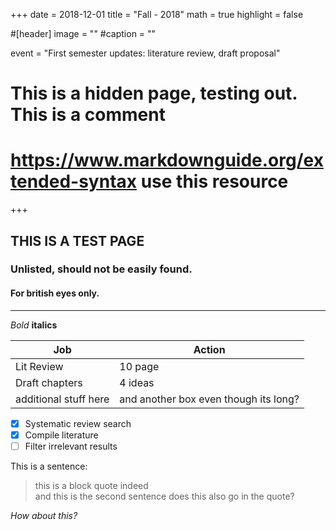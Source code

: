 +++
date = 2018-12-01
title = "Fall - 2018"
math = true 
highlight = false

#[header] image = "" 
#caption = ""

event = "First semester updates: literature review, draft proposal"


# This is a hidden page, testing out. This is a comment
# https://www.markdownguide.org/extended-syntax use this resource

+++



## THIS IS A TEST PAGE
### Unlisted, should not be easily found. 
#### For british eyes only.
___

*Bold*
**italics**

| Job         | Action      |
| ------- | ----- |
| Lit Review  | 10 page     |
| Draft chapters  | 4 ideas      |
| additional stuff here | and another box even though its long?|


- [x] Systematic review search
- [x] Compile literature
- [ ] Filter irrelevant results

This is a sentence:

>this is a block quote indeed <br> and this is the second sentence
does this also go in the quote?

*How about this?*
